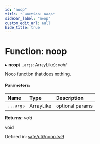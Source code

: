 ```yaml
---
id: "noop"
title: "Function: noop"
sidebar_label: "noop"
custom_edit_url: null
hide_title: true
---
```


# Function: noop

▸ **noop**(...`args`: ArrayLike): *void*

Noop function that does nothing.

#### Parameters:

Name | Type | Description |
:------ | :------ | :------ |
`...args` | ArrayLike | optional params   |

**Returns:** *void*

void

Defined in: [safe/util/noop.ts:9](https://github.com/diced/hikidashi/blob/ec4e1b9/src/safe/util/noop.ts#L9)
